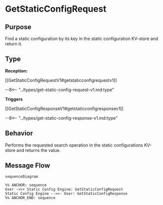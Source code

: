 <div class="message" markdown>


# GetStaticConfigRequest

## Purpose

<!-- --8<-- [start:purpose] -->
Find a static configuration by its key in the static configuration KV-store and return it.
<!-- --8<-- [end:purpose] -->

## Type

<!-- --8<-- [start:type] -->
**Reception:**

[[GetStaticConfigRequestV1#getstaticconfigrequestv1]]

--8<-- "../types/get-static-config-request-v1.md:type"

**Triggers**

[[GetStaticConfigResponseV1#getstaticconfigresponsev1]]

--8<-- "../types/get-static-config-response-v1.md:type"

<!-- --8<-- [end:type] -->

## Behavior

<!-- --8<-- [start:behavior] -->
Performs the requested search operation in the static configurations KV-store and returns the value.
<!-- --8<-- [end:behavior] -->


## Message Flow

<!-- --8<-- [start:messages] -->
```mermaid
sequenceDiagram

%% ANCHOR: sequence
User ->>+ Static Config Engine: GetStaticConfigRequest
Static Config Engine -->>- User: GetStaticConfigResponse
%% ANCHOR_END: sequence
```

<!-- --8<-- [end:messages] -->

</div>